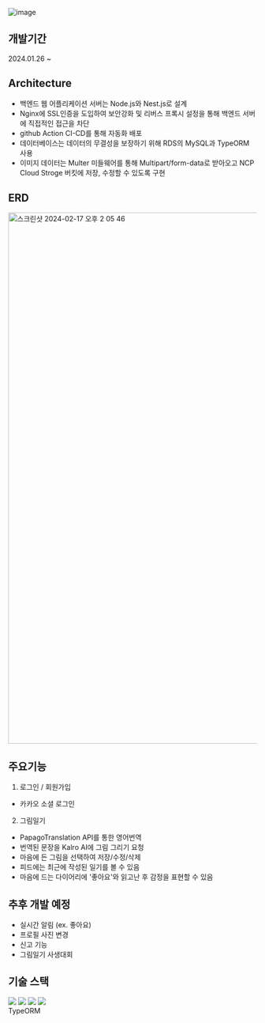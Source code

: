 ![image](https://github.com/mj-song00/potenday/assets/104669297/909552fa-819d-4a48-8c9b-09fd7f6e6c9f)

## 개발기간
2024.01.26 ~

## Architecture
- 백엔드 웹 어플리케이션 서버는 Node.js와 Nest.js로 설계
- Nginx에 SSL인증을 도입하여 보안강화 및 리버스 프록시 설정을 통해 백엔드 서버에 직접적인 접근을 차단
- github Action CI-CD를 통해 자동화 배포
- 데이터베이스는 데이터의 무결성을 보장하기 위해 RDS의 MySQL과 TypeORM 사용
- 이미지 데이터는 Multer 미들웨어를 통해 Multipart/form-data로 받아오고 NCP Cloud Stroge 버킷에 저장, 수정할 수 있도록 구현

## ERD
<img width="1075" alt="스크린샷 2024-02-17 오후 2 05 46" src="https://github.com/mj-song00/potenday/assets/104669297/b7cd9777-1475-4172-a4df-b6c73f6d1847">

## 주요기능
1. 로그인 / 회원가입
- 카카오 소셜 로그인
2. 그림일기
  - PapagoTranslation API를 통한 영어번역
  - 번역된 문장을 Kalro AI에 그림 그리기 요청
  - 마음에 든 그림을 선택하여 저장/수정/삭제
  - 피드에는 최근에 작성된 일기를 볼 수 있음
  - 마음에 드는 다이어리에 '좋아요'와 읽고난 후 감정을 표현할 수 있음

## 추후 개발 예정 
- 실시간 알림 (ex. 좋아요)
- 프로필 사진 변경
- 신고 기능
- 그림일기 사생대회

## 기술 스택
<img src="https://img.shields.io/badge/nestjs-E0234E?style=for-the-badge&logo=nestjs&logoColor=white"> <img src="https://img.shields.io/badge/nodejs-339933?style=for-the-badge&logo=nodejs&logoColor=white"> <img src="https://img.shields.io/badge/typescript-3178C6?style=for-the-badge&logo=typescripts&logoColor=white">
<img src="https://img.shields.io/badge/mysql-4479A1?style=for-the-badge&logo=mysql&logoColor=white"> <br>
TypeORM
